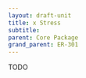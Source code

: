 ```yaml
---
layout: draft-unit
title: x Stress
subtitle: 
parent: Core Package
grand_parent: ER-301
---
```


TODO
